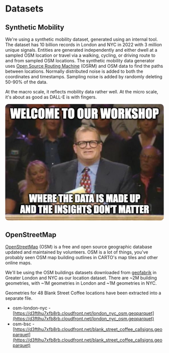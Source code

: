# Datasets

## Synthetic Mobility

We're using a synthetic mobility dataset, generated using an internal tool. The dataset has 10 billion records in London and NYC in 2022 with 3 million unique signals. Entities are generated independently and either dwell at a sampled OSM location or travel via a walking, cycling, or driving route to and from sampled OSM locations. The synthetic mobility data generator uses [Open Source Routing Machine](https://project-osrm.org/) (OSRM) and OSM data to find the paths between locations. Normally distributed noise is added to both the coordinates and timestamps. Sampling noise is added by randomly deleting 50-90% of the data.

At the macro scale, it reflects mobility data rather well. At the micro scale, it's about as good as DALL-E is with fingers.

<center>
<img 
    src="../assets/images/whose-line-is-it-anyways.png" 
    alt="Whose Line Is It Anyways?"
    style="border-radius:10px"
/>
</center>

## OpenStreetMap

[OpenStreetMap](https://www.openstreetmap.org/#map=5/50.766/8.877) (OSM) is a free and open source geographic database updated and maintained by volunteers. OSM is a lot of things, you've probably seen OSM map building outlines in CARTO's map tiles and other online maps.

We'll be using the OSM buildings datasets downloaded from [geofabrik](https://download.geofabrik.de/) in Greater London and NYC as our location dataset. There are ~2M building geometries, with ~1M geometries in London and ~1M geometries in NYC.

Geometries for 48 Blank Street Coffee locations have been extracted into a separate file.

- osm-london-nyc - [https://d3ftlhu7xfb8rb.cloudfront.net/london_nyc_osm.geoparquet](https://d3ftlhu7xfb8rb.cloudfront.net/london_nyc_osm.geoparquet)
- osm-bsc - [https://d3ftlhu7xfb8rb.cloudfront.net/blank_street_coffee_callsigns.geoparquet](https://d3ftlhu7xfb8rb.cloudfront.net/blank_street_coffee_callsigns.geoparquet)
